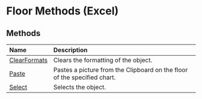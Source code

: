 
# Floor Methods (Excel)

## Methods



|**Name**|**Description**|
|:-----|:-----|
| [ClearFormats](4f364e5e-d2fe-1a48-f7c7-437d5818ea43.md)|Clears the formatting of the object.|
| [Paste](9c6d58af-695c-e88a-4d98-e2735e490f02.md)|Pastes a picture from the Clipboard on the floor of the specified chart.|
| [Select](53e8a6da-d198-af5d-596e-507c8eacda18.md)|Selects the object.|
